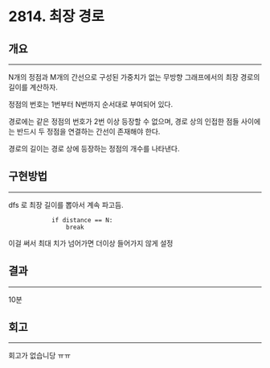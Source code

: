 # 2814. 최장 경로


## 개요

---



N개의 정점과 M개의 간선으로 구성된 가중치가 없는 무방향 그래프에서의 최장 경로의 길이를 계산하자.

정점의 번호는 1번부터 N번까지 순서대로 부여되어 있다.

경로에는 같은 정점의 번호가 2번 이상 등장할 수 없으며, 경로 상의 인접한 점들 사이에는 반드시 두 정점을 연결하는 간선이 존재해야 한다.

경로의 길이는 경로 상에 등장하는 정점의 개수를 나타낸다.

## 구현방법

---

dfs 로 최장 길이를 뽑아서 계속 파고듬.

```
            if distance == N:
                break
```

이걸 써서 최대 치가 넘어가면 더이상 들어가지 않게 설정

## 결과

---

10분

## 회고

---

회고가 없습니당 ㅠㅠ